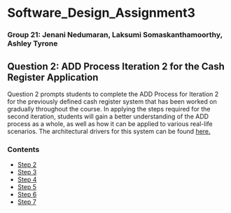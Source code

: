 # Software_Design_Assignment3
### Group 21: Jenani Nedumaran, Laksumi Somaskanthamoorthy, Ashley Tyrone

## Question 2: ADD Process Iteration 2 for the Cash Register Application

Question 2 prompts students to complete the ADD Process for Iteration 2 for the previously defined cash register system that has been worked on gradually throughout the course. In applying the steps required for the second iteration, students will gain a better understanding of the ADD process as a whole, as well as how it can be applied to various real-life scenarios. The architectural drivers for this system can be found [here.](https://github.com/Jenani-N/Architectural-Patterns-and-Design-Drivers)


### Contents
- <a href = "STEP 2.md">Step 2</a>
- <a href = "STEP 3.md">Step 3</a>
- <a href = "STEP 4.md">Step 4</a>
- <a href = "STEP 5.md">Step 5</a>
- <a href = "STEP 6.md">Step 6</a>
- <a href = "STEP 7.md">Step 7</a>
